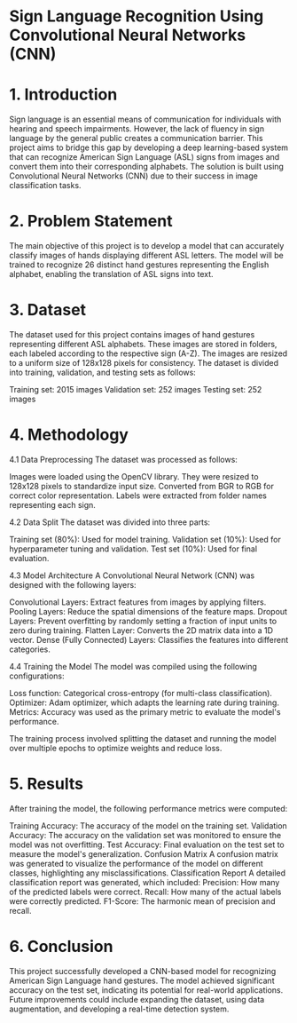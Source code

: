 # Sign Language Recognition Using Convolutional Neural Networks (CNN)
# 1. Introduction
Sign language is an essential means of communication for individuals with hearing and speech impairments. However, the lack of fluency in sign language by the general public creates a communication barrier. This project aims to bridge this gap by developing a deep learning-based system that can recognize American Sign Language (ASL) signs from images and convert them into their corresponding alphabets. The solution is built using Convolutional Neural Networks (CNN) due to their success in image classification tasks.

# 2. Problem Statement
The main objective of this project is to develop a model that can accurately classify images of hands displaying different ASL letters. The model will be trained to recognize 26 distinct hand gestures representing the English alphabet, enabling the translation of ASL signs into text.

# 3. Dataset
The dataset used for this project contains images of hand gestures representing different ASL alphabets. These images are stored in folders, each labeled according to the respective sign (A-Z). The images are resized to a uniform size of 128x128 pixels for consistency. The dataset is divided into training, validation, and testing sets as follows:

Training set: 2015 images
Validation set: 252 images
Testing set: 252 images


# 4. Methodology
4.1 Data Preprocessing
The dataset was processed as follows:

Images were loaded using the OpenCV library.
They were resized to 128x128 pixels to standardize input size.
Converted from BGR to RGB for correct color representation.
Labels were extracted from folder names representing each sign.

4.2 Data Split
The dataset was divided into three parts:

Training set (80%): Used for model training.
Validation set (10%): Used for hyperparameter tuning and validation.
Test set (10%): Used for final evaluation.

4.3 Model Architecture
A Convolutional Neural Network (CNN) was designed with the following layers:

Convolutional Layers: Extract features from images by applying filters.
Pooling Layers: Reduce the spatial dimensions of the feature maps.
Dropout Layers: Prevent overfitting by randomly setting a fraction of input units to zero during training.
Flatten Layer: Converts the 2D matrix data into a 1D vector.
Dense (Fully Connected) Layers: Classifies the features into different categories.

4.4 Training the Model
The model was compiled using the following configurations:

Loss function: 
Categorical cross-entropy (for multi-class classification).
Optimizer: 
Adam optimizer, which adapts the learning rate during training.
Metrics: 
Accuracy was used as the primary metric to evaluate the model's performance.

The training process involved splitting the dataset and running the model over multiple epochs to optimize weights and reduce loss.

# 5. Results
After training the model, the following performance metrics were computed:

Training Accuracy: The accuracy of the model on the training set.
Validation Accuracy: The accuracy on the validation set was monitored to ensure the model was not overfitting.
Test Accuracy: Final evaluation on the test set to measure the model's generalization.
Confusion Matrix
A confusion matrix was generated to visualize the performance of the model on different classes, highlighting any misclassifications.
Classification Report
A detailed classification report was generated, which included:
Precision: How many of the predicted labels were correct.
Recall: How many of the actual labels were correctly predicted.
F1-Score: The harmonic mean of precision and recall.

# 6. Conclusion
This project successfully developed a CNN-based model for recognizing American Sign Language hand gestures. The model achieved significant accuracy on the test set, indicating its potential for real-world applications. Future improvements could include expanding the dataset, using data augmentation, and developing a real-time detection system.
